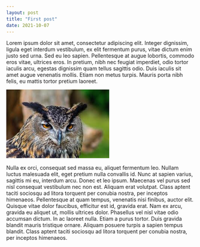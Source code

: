 ```yaml
---
layout: post
title: "First post"
date: 2021-10-07
---
```


Lorem ipsum dolor sit amet, consectetur adipiscing elit. Integer dignissim, ligula eget interdum vestibulum, ex elit fermentum purus, vitae dictum enim justo sed urna. Sed eu leo sapien. Pellentesque at augue lobortis, commodo eros vitae, ultrices eros. In pretium, nibh nec feugiat imperdiet, odio tortor iaculis arcu, egestas dignissim quam tellus sagittis odio. Duis iaculis sit amet augue venenatis mollis. Etiam non metus turpis. Mauris porta nibh felis, eu mattis tortor pretium laoreet.

![There should be a picture of on owl here](/assets/images/images.jpg)

Nulla ex orci, consequat sed massa eu, aliquet fermentum leo. Nullam luctus malesuada elit, eget pretium nulla convallis id. Nunc at sapien varius, sagittis mi eu, interdum arcu. Donec et leo ipsum. Maecenas vel purus sed nisl consequat vestibulum nec non est. Aliquam erat volutpat. Class aptent taciti sociosqu ad litora torquent per conubia nostra, per inceptos himenaeos. Pellentesque at quam tempus, venenatis nisi finibus, auctor elit. Quisque vitae dolor faucibus, efficitur est id, gravida erat. Nam ex arcu, gravida eu aliquet ut, mollis ultrices dolor. Phasellus vel nisl vitae odio accumsan dictum. In ac laoreet nulla. Etiam a purus tortor. Duis gravida blandit mauris tristique ornare. Aliquam posuere turpis a sapien tempus blandit. Class aptent taciti sociosqu ad litora torquent per conubia nostra, per inceptos himenaeos.
